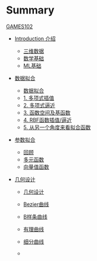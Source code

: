 # Summary

[GAMES102](README.md)

- [Introduction 介绍]()
  - [三维数据](Introduction/3DData.md)
  - [数学基础](Introduction/MathBasic.md)
  - [ML基础](Introduction/MLBaic.md)
- [数据拟合]()
  - [数据拟合](DataFitting/DataFitting.md)
  - [1. 多项式插值](DataFitting/PolynomialInterpolation.md)
  - [2. 多项式逼近](DataFitting/PolynomialApproximation.md)
  - [3. 函数空间及基函数](DataFitting/Funtion.md)
  - [4. RBF函数插值/逼近](DataFitting/RBF.md)
  - [5. 从另一个角度来看拟合函数](DataFitting/NewView.md)
- [参数拟合]()
  - [回顾](ParametricFitting/Review.md)
  - [多元函数](ParametricFitting/Multi.md)
  - [向量值函数](ParametricFitting/VectorValue.md)

- [几何设计]()
  - [几何设计](CubicSplines/4_CubicSplines.md)
  - [Bezier曲线](CubicSplines/5_BezierCurve.md)
  - [B样条曲线](CubicSplines/6_BsplineCurve.md)
  - [有理曲线](CubicSplines/7_NURBS.md)
  - [细分曲线](CubicSplines/8_SubdivisionCurves.md)
  

  - 
  



  
  

    